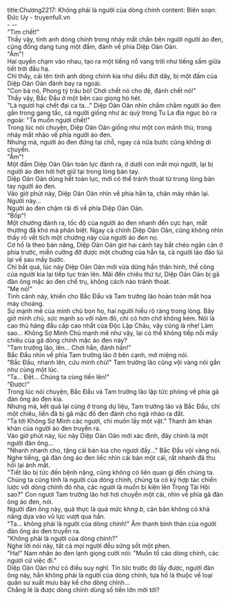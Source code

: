 title:Chương2217: Không phải là người của dòng chính
content:
Biên soạn: Đức Uy - truyenfull.vn<br>- --<br>"Tìm chết!"<br>Thấy vậy, tinh anh dòng chính trong nháy mắt chắn bên người người áo đen, cũng đồng dạng tung một đấm, đánh về phía Diệp Oản Oản.<br>"Ầm"!<br>Hai quyền chạm vào nhau, tạo ra một tiếng nổ vang trời như tiếng sấm giữa tiết trời đầu hạ.<br>Chỉ thấy, cái tên tinh anh dòng chính kia như diều đứt dây, bị một đấm của Diệp Oản Oản đánh bay ra ngoài.<br>"Con bà nó, Phong tỷ trâu bò! Chơi chết nó cho đệ, đánh chết nó!"<br>Thấy vậy, Bắc Đẩu ở một bên cao giọng hò hét.<br>"Là ngươi hại chết đại ca ta..." Diệp Oản Oản nhìn chằm chằm người áo đen gần trong gang tấc, cả người giống như ác quỷ trong Tu La địa ngục bò ra ngoài: "Ta muốn ngươi chết!"<br>Trong lúc nói chuyện, Diệp Oản Oản giống như một con mãnh thú, trong nháy mắt nhào về phía người áo đen.<br>Nhưng mà, người áo đen đứng tại chỗ, ngay cả nửa bước cũng không di chuyển.<br>"Ầm"!<br>Một đấm Diệp Oản Oản toàn lực đánh ra, ở dưới con mắt mọi người, lại bị người áo đen hời hợt giữ tại trong lòng bàn tay.<br>Diệp Oản Oản dùng hết toàn lực, mới có thể tránh thoát từ trong lòng bàn tay người áo đen.<br>Vào giờ phút này, Diệp Oản Oản nhìn về phía hắn ta, chân mày nhăn lại. Người này...<br>Người áo đen chậm rãi đi về phía Diệp Oản Oản.<br>"Bốp"!<br>Một chưởng đánh ra, tốc độ của người áo đen nhanh đến cực hạn, mắt thường đã khó mà phân biệt. Ngay cả chính Diệp Oản Oản, cũng không nhìn thấy rõ vết tích một chưởng này của người áo đen nọ.<br>Cơ hồ là theo bản năng, Diệp Oản Oản giơ hai cánh tay bắt chéo ngăn cản ở phía trước, miễn cưỡng đỡ được một chưởng của hắn ta, cả người lảo đảo lùi lại về sau mấy bước.<br>Chỉ bất quá, lúc này Diệp Oản Oản mới vừa dừng hẳn thân hình, thế công của người kia lại tiếp tục tràn lên. Mãi đến chiêu thứ tư, Diệp Oản Oản bị gã đàn ông mặc áo đen chế trụ, không cách nào tránh thoát.<br>"Mẹ nó!"<br>Tình cảnh này, khiến cho Bắc Đẩu và Tam trưởng lão hoàn toàn mắt hoa mày choáng.<br>Sự mạnh mẽ của minh chủ bọn họ, hai người hiểu rõ ràng trong lòng. Bây giờ minh chủ, sức mạnh so với năm đó, chỉ có hơn chớ không kém. Nói là cao thủ hàng đầu cấp cao nhất của Độc Lập Châu, vậy cũng là nhẹ! Làm sao... Không Sợ Minh Chủ mạnh mẽ như vậy, lại có thể không tiếp nổi mấy chiêu của gã dòng chính mặc áo đen này?<br>"Tam trưởng lão, lên... Chơi hắn, đánh hắn!"<br>Bắc Đẩu nhìn về phía Tam trưởng lão ở bên cạnh, mở miệng nói.<br>"Bắc Đẩu, nhanh lên, cứu minh chủ!" Tam trưởng lão cũng vội vàng nói gần như cùng một lúc.<br>"Ta... Đệt... Chúng ta cùng tiến lên!"<br>"Được!"<br>Trong lúc nói chuyện, Bắc Đẩu và Tam trưởng lão lập tức phóng về phía gã đàn ông áo đen kia.<br>Nhưng mà, kết quả lại cũng ở trong dự liệu, Tam trưởng lão và Bắc Đẩu, chỉ một chiêu, liền đã bị gã mặc đồ đen đánh cho ngã nhào ra đất.<br>"Ta tới Không Sợ Minh các ngươi, chỉ muốn lấy một vật." Thanh âm khàn khàn của người áo đen truyền ra.<br>Vào giờ phút này, lúc này Diệp Oản Oản mới xác định, đây chính là một người đàn ông...<br>"Nhanh nhanh cho, tặng cái bàn kia cho ngươi đấy..." Bắc Đẩu vội vàng nói.<br>Nghe tiếng, gã đàn ông áo đen liếc nhìn cái bàn một cái, rất nhanh đã thu hồi lại ánh mắt.<br>"Tiết lão bị tức đến bệnh nặng, cũng không có liên quan gì đến chúng ta. Chúng ta cũng tính là người của dòng chính, chúng ta có ký hợp tác chiến lược với dòng chính đó nha, các ngươi là muốn bị kiện lên Trọng Tài Hội sao?" Con ngươi Tam trưởng lão hơi hơi chuyển một cái, nhìn về phía gã đàn ông áo đen, nói.<br>Người đàn ông này, quả thực là quá mức kh*ng b*, căn bản không có khả năng dựa vào vũ lực vượt qua hắn.<br>"Ta... không phải là người của dòng chính!" Âm thanh bình thản của người đàn ông áo đen truyền ra.<br>"Không phải là người của dòng chính?"<br>Nghe lời nói này, tất cả mọi người đều sửng sốt một phen.<br>"Ha!" Nam nhân áo đen lạnh giọng cười nói: "Muốn tố cáo dòng chính, các ngươi cứ việc đi."<br>Diệp Oản Oản như có điều suy nghĩ. Tin tức trước đó lấy được, người đàn ông này, hẳn không phải là người của dòng chính, tựa hồ là thuộc về loại quân sư xuất mưu bày kế cho dòng chính...<br>Chẳng lẽ là được dòng chính dùng số tiền lớn mời tới?